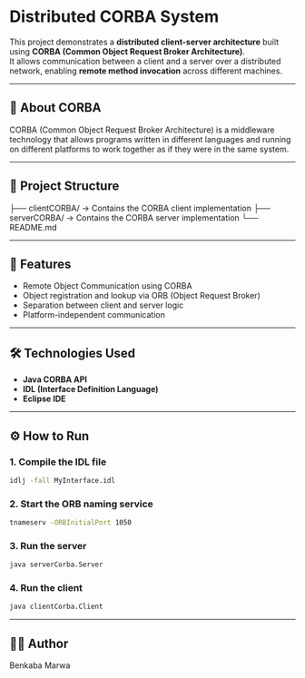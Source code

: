 # Distributed CORBA System

This project demonstrates a **distributed client-server architecture** built using **CORBA (Common Object Request Broker Architecture)**.  
It allows communication between a client and a server over a distributed network, enabling **remote method invocation** across different machines.

---

## 🧠 About CORBA

CORBA (Common Object Request Broker Architecture) is a middleware technology that allows programs written in different languages and running on different platforms to work together as if they were in the same system.

---

## 🧩 Project Structure

├── clientCORBA/ → Contains the CORBA client implementation
├── serverCORBA/ → Contains the CORBA server implementation
└── README.md

---

## 🚀 Features

- Remote Object Communication using CORBA
- Object registration and lookup via ORB (Object Request Broker)
- Separation between client and server logic
- Platform-independent communication

---

## 🛠️ Technologies Used

- **Java CORBA API**
- **IDL (Interface Definition Language)**
- **Eclipse IDE**

---

## ⚙️ How to Run

### 1️. Compile the IDL file
  ```bash
  idlj -fall MyInterface.idl
  ```

### 2. Start the ORB naming service
  ```bash
  tnameserv -ORBInitialPort 1050
  ```

### 3. Run the server
  ```bash
  java serverCorba.Server
  ```

### 4. Run the client
  ```bash
  java clientCorba.Client
  ```

---

## 👩‍💻 Author
Benkaba Marwa
